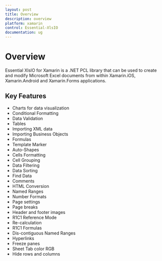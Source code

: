 ```yaml
---
layout: post
title: Overview
description: overview
platform: xamarin
control: Essential-XlsIO
documentation: ug
---
```


# Overview

Essential XlsIO for Xamarin is a .NET PCL library that can be used to create and modify Microsoft Excel documents from within Xamarin.iOS, Xamarin.Android and Xamarin.Forms applications. 

## Key Features

* Charts for data visualization
* Conditional Formatting
* Data Validation
* Tables
* Importing XML data
* Importing Business Objects
* Formulas
* Template Marker
* Auto-Shapes
* Cells Formatting
* Cell Grouping
* Data Filtering
* Data Sorting
* Find Data
* Comments
* HTML Conversion
* Named Ranges
* Number Formats
* Page settings
* Page breaks
* Header and footer images
* R1C1 Reference Mode
* Re-calculation
* R1C1 Formulas
* Dis-contiguous Named Ranges
* Hyperlinks
* Freeze panes
* Sheet Tab color RGB
* Hide rows and columns
